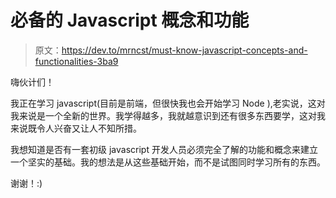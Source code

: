 # 必备的 Javascript 概念和功能

> 原文：<https://dev.to/mrncst/must-know-javascript-concepts-and-functionalities-3ba9>

嗨伙计们！

我正在学习 javascript(目前是前端，但很快我也会开始学习 Node ),老实说，这对我来说是一个全新的世界。我学得越多，我就越意识到还有很多东西要学，这对我来说既令人兴奋又让人不知所措。

我想知道是否有一套初级 javascript 开发人员必须完全了解的功能和概念来建立一个坚实的基础。我的想法是从这些基础开始，而不是试图同时学习所有的东西。

谢谢！:)